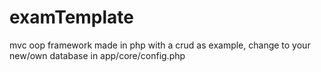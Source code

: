 # examTemplate
mvc oop framework made in php with a crud as example, change to your new/own database in app/core/config.php
